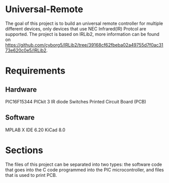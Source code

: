 # Universal-Remote
The goal of this project is to build an universal remote controller for multiple different devices, only devices that use NEC Infrared(IR) Protcol are supported. The project is based on IRLib2, more information can be found on https://github.com/cyborg5/IRLib2/tree/39168cf62fbeba02a49755d7f0ac3173e620c0e5/IRLib2.

# Requirements
## Hardware
PIC16F15344
PICkit 3
IR diode
Switches
Printed Circuit Board (PCB)

## Software
MPLAB X IDE 6.20
KiCad 8.0

# Sections
The files of this project can be separated into two types: the software code that goes into the C code programmed into the PIC microcontroller, and files that is used to print PCB. 
